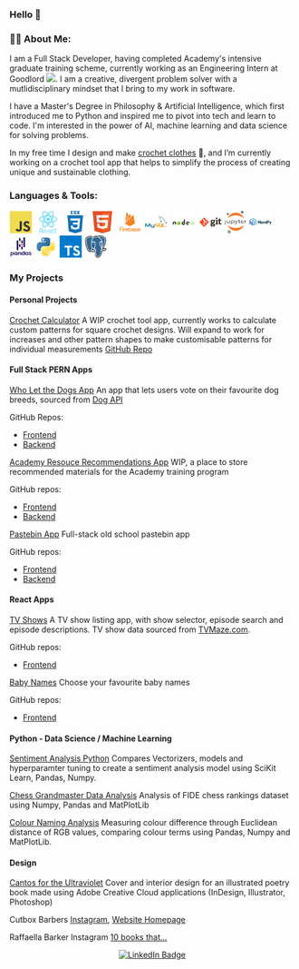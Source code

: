 ### Hello 👋

### :woman_technologist: About Me:

I am a Full Stack Developer, having completed Academy's intensive graduate training scheme, currently working as an Engineering Intern at Goodlord <img src="https://media.giphy.com/media/WUlplcMpOCEmTGBtBW/giphy.gif" width="30">. I am a creative, divergent problem solver with a mutlidisciplinary mindset that I bring to my work in software. 

I have a Master's Degree in Philosophy & Artificial Intelligence, which first introduced me to Python and inspired me to pivot into tech and learn to code. I'm interested in the power of AI, machine learning and data science for solving problems.

In my free time I design and make [crochet clothes](https://www.instagram.com/originalzericrochet/?hl=en) 🧶, and I’m currently working on a crochet tool app that helps to simplify the process of creating unique and sustainable clothing.

### Languages & Tools:
<div>
    <img src="https://github.com/devicons/devicon/blob/master/icons/javascript/javascript-original.svg" title="JavaScript" alt="JavaScript" width="40" height="40"/>&nbsp;
  <img src="https://github.com/devicons/devicon/blob/master/icons/react/react-original-wordmark.svg" title="React" alt="React" width="40" height="40"/>&nbsp;
  <img src="https://github.com/devicons/devicon/blob/master/icons/css3/css3-plain-wordmark.svg"  title="CSS3" alt="CSS" width="40" height="40"/>&nbsp;
  <img src="https://github.com/devicons/devicon/blob/master/icons/html5/html5-original.svg" title="HTML5" alt="HTML" width="40" height="40"/>&nbsp;
  <img src="https://github.com/devicons/devicon/blob/master/icons/firebase/firebase-plain-wordmark.svg" title="Firebase" alt="Firebase" width="40" height="40"/>&nbsp;
  <img src="https://github.com/devicons/devicon/blob/master/icons/mysql/mysql-original-wordmark.svg" title="MySQL"  alt="MySQL" width="40" height="40"/>&nbsp;
  <img src="https://github.com/devicons/devicon/blob/master/icons/nodejs/nodejs-original-wordmark.svg" title="NodeJS" alt="NodeJS" width="40" height="40"/>&nbsp;
 <img src="https://github.com/devicons/devicon/blob/master/icons/git/git-original-wordmark.svg" title="Git" **alt="Git" width="40" height="40"/>
 <img src="https://github.com/devicons/devicon/blob/master/icons/jupyter/jupyter-original-wordmark.svg" title="Jupyter" **alt="Jupyter" width="40" height="40"/>
 <img src="https://github.com/devicons/devicon/blob/master/icons/numpy/numpy-original-wordmark.svg" title="Numpy" **alt="Numpy" width="40" height="40"/>
 <img src="https://github.com/devicons/devicon/blob/master/icons/pandas/pandas-original-wordmark.svg" title="Pandas" **alt="Pandas" width="40" height="40"/>
 <img src="https://github.com/devicons/devicon/blob/master/icons/python/python-original.svg" title="Python" **alt="Python" width="40" height="40"/>
 <img src="https://github.com/devicons/devicon/blob/master/icons/typescript/typescript-original.svg" title="Typescript" **alt="Typescript" width="40" height="40"/>
 <img src="https://github.com/devicons/devicon/blob/master/icons/postgresql/postgresql-original.svg" title="Adobe Creative Cloud" **alt="Adobe Creative Cloud" width="40" height="40"/>
</div>

### My Projects 
#### Personal Projects
[Crochet Calculator](https://crochet-calculator.netlify.app/)
A WIP crochet tool app, currently works to calculate custom patterns for square crochet designs. Will expand to work for increases and other pattern shapes to make customisable patterns for individual measurements
[GitHub Repo](https://github.com/azerijt/crochet-app)

#### Full Stack PERN Apps
[Who Let the Dogs App](https://saj-zeri-patelman-dogvotes.netlify.app/)
An app that lets users vote on their favourite dog breeds, sourced from [Dog API](https://dog.ceo/dog-api/)

GitHub Repos:
 * [Frontend](https://github.com/sajsiv/DogBreedFrontend)
 * [Backend](https://github.com/roshnihpatel/Dog-Breed-Voting-Backend)

[Academy Resouce Recommendations App](https://creative-crumble-9b3f47.netlify.app/)
WIP, a place to store recommended materials for the Academy training program

GitHub repos:
* [Frontend](https://github.com/JacobCutts13/za-an-ab-ja-catalog-backend)
* [Backend](https://github.com/JacobCutts13/za-an-ab-ja-catalog-frontend)

[Pastebin App]()
Full-stack old school pastebin app

GitHub repos:
* [Frontend](https://github.com/matbatten/Mat-AnnaZeri-Pastebin-Frontend)
* [Backend](https://github.com/azerijt/Mat-AnnaZeri-Pastebin-App)

#### React Apps

[TV Shows](https://tv-shows-fola-az.netlify.app/)
A TV show listing app, with show selector, episode search and episode descriptions. TV show data sourced from [TVMaze.com](https://www.tvmaze.com/).

GitHub repos:
* [Frontend](https://github.com/azerijt/tv-shows)

[Baby Names](https://baby-names-picker-site.netlify.app/)
Choose your favourite baby names

GitHub repos:
* [Frontend](https://github.com/azerijt/react-baby-names)

#### Python - Data Science / Machine Learning
[Sentiment Analysis Python](https://github.com/azerijt/sentiment-analysis-python)
Compares Vectorizers, models and hyperparamter tuning to create a sentiment analysis model using SciKit Learn, Pandas, Numpy.

[Chess Grandmaster Data Analysis](https://github.com/azerijt/data-science-chess-grandmasters)
Analysis of FIDE chess rankings dataset using Numpy, Pandas and MatPlotLib

[Colour Naming Analysis](https://github.com/azerijt/data-science-colour)
Measuring colour difference through Euclidean distance of RGB values, comparing colour terms using Pandas, Numpy and MatPlotLib.


#### Design 
[Cantos for the Ultraviolet](https://www.amazon.co.uk/Cantos-Ultraviolet-Elizabeth-Bazeley/dp/1399908863/ref=sr_1_1?crid=38K1RMJBFXGWK&keywords=cantos+for+the+ultraviolet&qid=1652808741&sprefix=cantos+for+the+ultraviolet%2Caps%2C61&sr=8-1)
Cover and interior design for an illustrated poetry book made using Adobe Creative Cloud applications (InDesign, Illustrator, Photoshop)

Cutbox Barbers [Instagram](https://www.instagram.com/cutboxbarbers/), [Website Homepage](https://cutbox.co.uk/)

Raffaella Barker Instagram [10 books that...](https://www.instagram.com/stories/highlights/18195612919139199/?hl=en)

<div id="badges" align="center">
  <a href="https://www.linkedin.com/in/azjtemir/">
  <img src="https://img.shields.io/badge/LinkedIn-blue?style=for-the-badge&logo=linkedin&logoColor=white" alt="LinkedIn Badge"/>
    </a>
</div>
